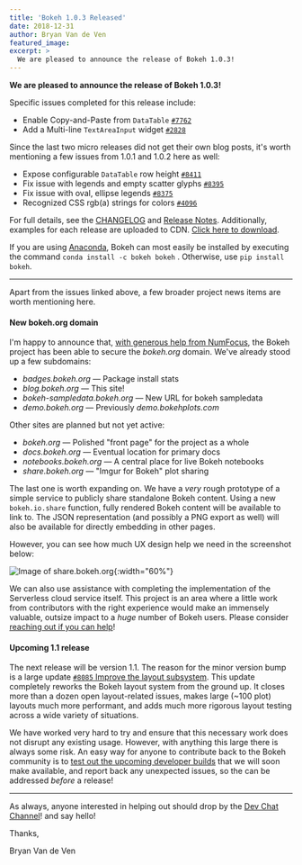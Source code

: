 ```yaml
---
title: 'Bokeh 1.0.3 Released'
date: 2018-12-31
author: Bryan Van de Ven
featured_image:
excerpt: >
  We are pleased to announce the release of Bokeh 1.0.3!
---
```


**We are pleased to announce the release of Bokeh 1.0.3!**

Specific issues completed for this release include:

* Enable Copy-and-Paste from ``DataTable`` [`#7762`](https://github.com/bokeh/bokeh/issues/7762)
* Add a Multi-line ``TextAreaInput`` widget [`#2828`](https://github.com/bokeh/bokeh/issues/2828)

Since the last two micro releases did not get their own blog posts, it's worth
mentioning a few issues from 1.0.1 and 1.0.2 here as well:

* Expose configurable ``DataTable`` row height [`#8411`](https://github.com/bokeh/bokeh/issues/8411)
* Fix issue with legends and empty scatter glyphs [`#8395`](https://github.com/bokeh/bokeh/issues/8395)
* Fix issue with oval, ellipse legends [`#8375`](https://github.com/bokeh/bokeh/issues/8375)
* Recognized CSS rgb(a) strings for colors [`#4096`](https://github.com/bokeh/bokeh/issues/4096)

For full details, see the [CHANGELOG](https://github.com/bokeh/bokeh/blob/master/CHANGELOG)
and [Release Notes](https://bokeh.pydata.org/en/latest/docs/releases.html).
Additionally, examples for each release are uploaded to CDN.
[Click here to download](https://cdn.bokeh.org/bokeh/examples/examples-1.0.3.zip).

If you are using
[Anaconda](https://www.anaconda.com/downloads), Bokeh can most easily be installed
by executing the command ``conda install -c bokeh bokeh`` . Otherwise, use
``pip install bokeh``.

-----

Apart from the issues linked above, a few broader project news items are worth
mentioning here.

#### New bokeh.org domain

I'm happy to announce that, [with generous help from NumFocus](https://numfocus.org),
the Bokeh project has been able to secure the *bokeh.org* domain. We've already
stood up a few subdomains:

* *badges.bokeh.org* &mdash; Package install stats
* *blog.bokeh.org* &mdash; This site!
* *bokeh-sampledata.bokeh.org* &mdash; New URL for bokeh sampledata
* *demo.bokeh.org* &mdash; Previously *demo.bokehplots.com*

Other sites are planned but not yet active:

* *bokeh.org* &mdash; Polished "front page" for the project as a whole
* *docs.bokeh.org* &mdash; Eventual location for primary docs
* *notebooks.bokeh.org* &mdash; A central place for live Bokeh notebooks
* *share.bokeh.org* &mdash; "Imgur for Bokeh" plot sharing

The last one is worth expanding on. We have a *very* rough prototype of a
simple service to publicly share standalone Bokeh content. Using a new ``bokeh.io.share``
function, fully rendered Bokeh content will be available to link to. The
JSON representation (and possibly a PNG export as well) will also be available
for directly embedding in other pages.

However, you can see how much UX design help we need in the screenshot below:

![Image of share.bokeh.org](/images/release-1-0-3/share.png){:width="60%"}

We can also use assistance with completing the implementation of the Serverless cloud
service itself. This project is an area where a little work from contributors
with the right experience would make an immensely valuable, outsize impact to a *huge* number of Bokeh users.
Please consider [reaching out if you can help](https://gitter.im/bokeh/bokeh-dev)!

#### Upcoming 1.1 release

The next release will be version 1.1. The reason for the minor version bump is
a large update [`#8085` Improve the layout subsystem](https://github.com/bokeh/bokeh/pull/8085).
This update completely reworks the Bokeh layout system from the ground up. It closes
more than a dozen open layout-related issues, makes large (~100 plot) layouts
much more performant, and adds much more rigorous layout testing across a wide
variety of situations.

We have worked very hard to try and ensure that this necessary work does not
disrupt any existing usage. However, with anything this large
there is always some risk. An easy way for anyone to contribute back to the
Bokeh community is to [test out the upcoming developer builds](https://bokeh.pydata.org/en/latest/docs/installation.html#developer-builds)
that we will soon make available, and report back any unexpected issues, so the
can be addressed *before* a release!

-----

As always, anyone interested in helping out should drop by the
[Dev Chat Channel](https://gitter.im/bokeh/bokeh-dev)! and say hello!

Thanks,

Bryan Van de Ven
